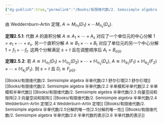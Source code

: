```yaml
---
{"dg-publish":true,"permalink":"/Books/有限维代数/2. Semisimple algebra 半单代数/2.5分解的唯一性/","dgPassFrontmatter":true,"created":"2024-08-11T14:17:28.459+08:00","updated":"2024-08-17T20:34:06.325+08:00"}
---
```


由 Weddernburn-Artin 定理,  $A\simeq M_{n_1}(D_1)\times\cdots M_{n_s}(D_s)$.

**定理2.5.1**: 代数 $A$ 的直积分解 $A\cong A_1\times\cdots\times A_s$ 对应了一个单位元的中心分解 $1=e_{1}+\cdots+e_s$. 另一个直积分解 $A\cong B_1\times\cdots\times B_t$ 对应了单位元的另一个中心分解 $1=f_1+\cdots f_t$. 这两个分解满足 $s=t$ 且在调整顺序后 $A_i=B_{\sigma(i)}$.

**定理2.5.2**: 若 $A\cong \mathbb{M}_{n_1}(D_1)\times\mathbb{M}_{n_2}(D_2)\times\cdots\times\mathbb{M}_{n_s}(D_s)$, $A\cong \mathbb{M}_{k_1}(F_1)\times\mathbb{M}_{k_2}(F_2)\times\cdots\times\mathbb{M}_{k_t}(F_t)$. 则 $s=t$ 且 $D_i\cong F_{p(i)}$.



<font size="2">[[Books/有限维代数/2. Semisimple algebra 半单代数/2.1 舒尔引理\|2.1 舒尔引理]]</font>
<font size="2">[[Books/有限维代数/2. Semisimple algebra 半单代数/2.2 半单模和半单代数\|2.2 半单模和半单代数]]</font>
<font size="2">[[Books/有限维代数/2. Semisimple algebra 半单代数/2.3 向量空间和矩阵\|2.3 向量空间和矩阵]]</font>
<font size="2">[[Books/有限维代数/2. Semisimple algebra 半单代数/2.4 Wedderburn-Artin 定理\|2.4 Wedderburn-Artin 定理]]</font>
<font size="2">[[Books/有限维代数/2. Semisimple algebra 半单代数/2.5分解的唯一性\|2.5分解的唯一性]]</font>
<font size="2">[[Books/有限维代数/2. Semisimple algebra 半单代数/2.6 半单代数的表示\|2.6 半单代数的表示]]</font>
